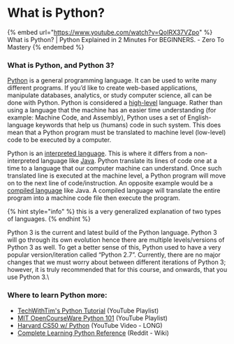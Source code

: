 # What is Python?

{% embed url="https://www.youtube.com/watch?v=QoIRX37VZpo" %}
What is Python? | Python Explained in 2 Minutes For BEGINNERS. - Zero To Mastery
{% endembed %}

### What is Python, and Python 3?

[Python](https://www.python.org/) is a general programming language. It can be used to write many different programs. If you’d like to create web-based applications, manipulate databases, analytics, or study computer science, all can be done with Python. Python is considered a [high-level](https://en.wikipedia.org/wiki/High-level\_programming\_language) language. Rather than using a language that the machine has an easier time understanding (for example: Machine Code, and Assembly), Python uses a set of English-language keywords that help us (humans) code in such system. This does mean that a Python program must be translated to machine level (low-level) code to be executed by a computer.

Python is an [interpreted language](https://en.wikipedia.org/wiki/Interpreted\_language). This is where it differs from a non-interpreted language like [Java](https://www.java.com/). Python translate its lines of code one at a time to a language that our computer machine can understand. Once such translated line is executed at the machine level, a Python program will move on to the next line of code/instruction. An opposite example would be a [compiled language](https://en.wikipedia.org/wiki/Compiled\_language) like Java. A compiled language will translate the entire program into a machine code file then execute the program.&#x20;

{% hint style="info" %}
this is a very generalized explanation of two types of languages.
{% endhint %}

Python 3 is the current and latest build of the Python language. Python 3 will go through its own evolution hence there are multiple levels/versions of Python 3 as well. To get a better sense of this, Python used to have a very popular version/iteration called “Python 2.7”. Currently, there are no major changes that we must worry about between different iterations of Python 3; however, it is truly recommended that for this course, and onwards, that you use Python 3.\


### Where to learn Python more:

* [TechWithTim's Python Tutorial](https://www.youtube.com/playlist?list=PLzMcBGfZo4-mFu00qxl0a67RhjjZj3jXm) (YouTube Playlist)
* [MIT OpenCourseWare Python 101](https://www.youtube.com/playlist?list=PLUl4u3cNGP63WbdFxL8giv4yhgdMGaZNA) (YouTube Playlist)
* [Harvard CS50 w/ Python](https://www.youtube.com/watch?v=nLRL\_NcnK-4) (YouTube Video - LONG)
* [Complete Learning Python Reference](https://www.reddit.com/r/learnpython/wiki/index#wiki\_docs) (Reddit - Wiki)
